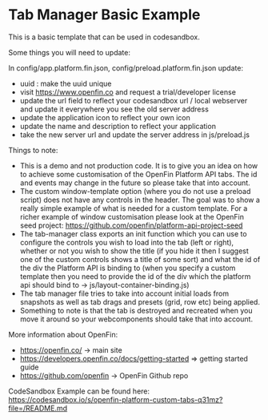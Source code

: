 # Tab Manager Basic Example

This is a basic template that can be used in codesandbox.

Some things you will need to update:

In config/app.platform.fin.json, config/preload.platform.fin.json update:

- uuid : make the uuid unique
- visit https://www.openfin.co and request a trial/developer license
- update the url field to reflect your codesandbox url / local webserver and update it everywhere you see the old server address
- update the application icon to reflect your own icon
- update the name and description to reflect your application
- take the new server url and update the server address in js/preload.js

Things to note:

- This is a demo and not production code. It is to give you an idea on how to achieve some customisation of the OpenFin Platform API tabs. The id and events may change in the future so please take that into account.
- The custom window-template option (where you do not use a preload script) does not have any controls in the header. The goal was to show a really simple example of what is needed for a custom template. For a richer example of window customisation please look at the OpenFin seed project: https://github.com/openfin/platform-api-project-seed
- The tab-manager class exports an init function which you can use to configure the controls you wish to load into the tab (left or right), whether or not you wish to show the title (if you hide it then I suggest one of the custom controls shows a title of some sort) and what the id of the div the Platform API is binding to (when you specify a custom template then you need to provide the id of the div which the platform api should bind to -> js/layout-container-binding.js)
- The tab manager file tries to take into account initial loads from snapshots as well as tab drags and presets (grid, row etc) being applied.
- Something to note is that the tab is destroyed and recreated when you move it around so your webcomponents should take that into account.

More information about OpenFin:

- https://openfin.co/ -> main site
- https://developers.openfin.co/docs/getting-started => getting started guide
- https://github.com/openfin -> OpenFin Github repo

CodeSandbox Example can be found here: https://codesandbox.io/s/openfin-platform-custom-tabs-q31mz?file=/README.md

